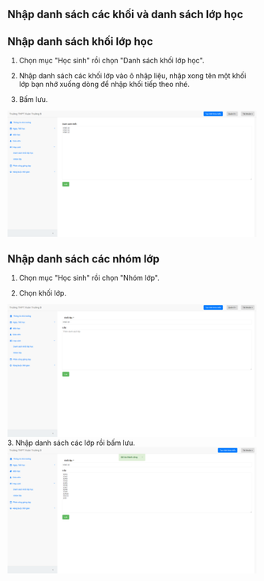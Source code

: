 ## Nhập danh sách các khối và danh sách lớp học

## Nhập danh sách khối lớp học

1. Chọn mục "Học sinh" rồi chọn  "Danh sách khối lớp học".

2. Nhập danh sách các khối lớp vào ô nhập liệu, nhập xong tên một khối lớp bạn nhớ xuống dòng 
để nhập khối tiếp theo nhé.

3. Bấm lưu.

![group](img/group.png)
## Nhập danh sách các nhóm lớp

1. Chọn mục "Học sinh" rồi chọn "Nhóm lớp".

2. Chọn khối lớp.

![choose_group](img/choose_group.png)
3. Nhập danh sách các lớp rồi bấm lưu.
![save_subgroup](img/save_subgroup.png)
